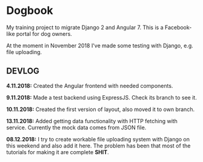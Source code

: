 # Dogbook
My training project to migrate Django 2 and Angular 7. This is a Facebook-like portal for dog owners.

At the moment in November 2018 I've made some testing with Django, e.g. file uploading.

DEVLOG
-
**4.11.2018:** Created the Angular frontend with needed components.

**9.11.2018:** Made a test backend using ExpressJS. Check its branch to see it.

**10.11.2018:** Created the first version of layout, also moved it to own branch.

**13.11.2018:** Added getting data functionality with HTTP fetching with service. Currently the mock data comes from JSON file.

**08.12.2018:** I try to create workable file uploading system with Django on this weekend and also add it here. The problem has been that most of the tutorials for making it are complete **SHIT**. 
